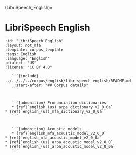 
(LibriSpeech_English)=
# LibriSpeech English

``````{corpus} LibriSpeech English
:id: "LibriSpeech English"
:layout: not_mfa
:template: corpus_template
:tags: English
:language: "English"
:dialect: "US"
:license: "CC BY 4.0"

   ```{include} ../../../../corpus/english/librispeech_english/README.md
    :start-after: "## Corpus details"
   ```


   ```{admonition} Pronunciation dictionaries
   * {ref}`english_(us)_arpa_dictionary_v2_0_0a`
* {ref}`english_(us)_mfa_dictionary_v2_0_0a`
   ```


   ```{admonition} Acoustic models
   * {ref}`english_mfa_acoustic_model_v2_0_0`
* {ref}`english_mfa_acoustic_model_v2_0_0a`
* {ref}`english_(us)_arpa_acoustic_model_v2_0_0`
* {ref}`english_(us)_arpa_acoustic_model_v2_0_0a`
   ```
``````
